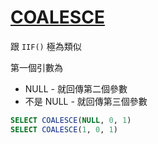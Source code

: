 # [COALESCE](https://docs.microsoft.com/en-us/sql/t-sql/language-elements/coalesce-transact-sql)

跟 `IIF()` 極為類似

第一個引數為
- NULL - 就回傳第二個參數
- 不是 NULL - 就回傳第三個參數

```SQL
SELECT COALESCE(NULL, 0, 1)
SELECT COALESCE(1, 0, 1)
```
